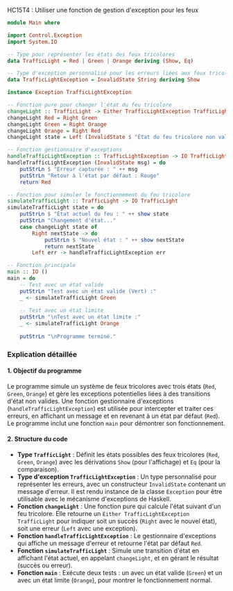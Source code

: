 HC15T4 : Utiliser une fonction de gestion d'exception pour les feux
```haskell
module Main where

import Control.Exception
import System.IO

-- Type pour représenter les états des feux tricolores
data TrafficLight = Red | Green | Orange deriving (Show, Eq)

-- Type d'exception personnalisé pour les erreurs liées aux feux tricolores
data TrafficLightException = InvalidState String deriving Show

instance Exception TrafficLightException

-- Fonction pure pour changer l'état du feu tricolore
changeLight :: TrafficLight -> Either TrafficLightException TrafficLight
changeLight Red = Right Green
changeLight Green = Right Orange
changeLight Orange = Right Red
changeLight state = Left (InvalidState $ "État du feu tricolore non valide : " ++ show state)

-- Fonction gestionnaire d'exceptions
handleTrafficLightException :: TrafficLightException -> IO TrafficLight
handleTrafficLightException (InvalidState msg) = do
    putStrLn $ "Erreur capturée : " ++ msg
    putStrLn "Retour à l'état par défaut : Rouge"
    return Red

-- Fonction pour simuler le fonctionnement du feu tricolore
simulateTrafficLight :: TrafficLight -> IO TrafficLight
simulateTrafficLight state = do
    putStrLn $ "État actuel du feu : " ++ show state
    putStrLn "Changement d'état..."
    case changeLight state of
        Right nextState -> do
            putStrLn $ "Nouvel état : " ++ show nextState
            return nextState
        Left err -> handleTrafficLightException err

-- Fonction principale
main :: IO ()
main = do
    -- Test avec un état valide
    putStrLn "Test avec un état valide (Vert) :"
    _ <- simulateTrafficLight Green
    
    -- Test avec un état limite
    putStrLn "\nTest avec un état limite :"
    _ <- simulateTrafficLight Orange
    
    putStrLn "\nProgramme terminé."
```

### Explication détaillée

#### 1. **Objectif du programme**
Le programme simule un système de feux tricolores avec trois états (`Red`, `Green`, `Orange`) et gère les exceptions potentielles liées à des transitions d'état non valides. Une fonction gestionnaire d'exceptions (`handleTrafficLightException`) est utilisée pour intercepter et traiter ces erreurs, en affichant un message et en revenant à un état par défaut (`Red`). Le programme inclut une fonction `main` pour démontrer son fonctionnement.

#### 2. **Structure du code**
- **Type `TrafficLight`** : Définit les états possibles des feux tricolores (`Red`, `Green`, `Orange`) avec les dérivations `Show` (pour l'affichage) et `Eq` (pour la comparaison).
- **Type d'exception `TrafficLightException`** : Un type personnalisé pour représenter les erreurs, avec un constructeur `InvalidState` contenant un message d'erreur. Il est rendu instance de la classe `Exception` pour être utilisable avec le mécanisme d'exceptions de Haskell.
- **Fonction `changeLight`** : Une fonction pure qui calcule l'état suivant d'un feu tricolore. Elle retourne un `Either TrafficLightException TrafficLight` pour indiquer soit un succès (`Right` avec le nouvel état), soit une erreur (`Left` avec une exception).
- **Fonction `handleTrafficLightException`** : Le gestionnaire d'exceptions qui affiche un message d'erreur et retourne l'état par défaut `Red`.
- **Fonction `simulateTrafficLight`** : Simule une transition d'état en affichant l'état actuel, en appelant `changeLight`, et en gérant le résultat (succès ou erreur).
- **Fonction `main`** : Exécute deux tests : un avec un état valide (`Green`) et un avec un état limite (`Orange`), pour montrer le fonctionnement normal.

